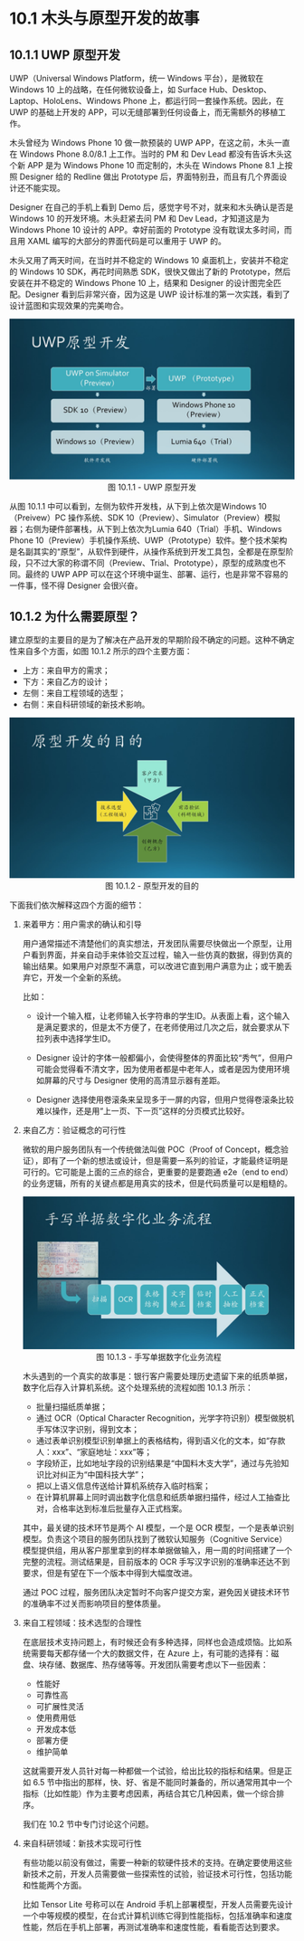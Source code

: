# 10.1 木头与原型开发的故事

## 10.1.1 UWP 原型开发

UWP（Universal Windows Platform，统一 Windows 平台），是微软在 Windows 10 上的战略，在任何微软设备上，如 Surface Hub、Desktop、Laptop、HoloLens、Windows Phone 上，都运行同一套操作系统。因此，在 UWP 的基础上开发的 APP，可以无缝部署到任何设备上，而无需额外的移植工作。

木头曾经为 Windows Phone 10 做一款预装的 UWP APP，在这之前，木头一直在 Windows Phone 8.0/8.1 上工作。当时的 PM 和 Dev Lead 都没有告诉木头这个新 APP 是为 Windows Phone 10 而定制的，木头在 Windows Phone 8.1 上按照 Designer 给的 Redline 做出 Prototype 后，界面特别丑，而且有几个界面设计还不能实现。

Designer 在自己的手机上看到 Demo 后，感觉字号不对，就来和木头确认是否是 Windows 10 的开发环境。木头赶紧去问 PM 和 Dev Lead，才知道这是为 Windows Phone 10 设计的 APP。幸好前面的 Prototype 没有耽误太多时间，而且用 XAML 编写的大部分的界面代码是可以重用于 UWP 的。

木头又用了两天时间，在当时并不稳定的 Windows 10 桌面机上，安装并不稳定的 Windows 10 SDK，再花时间熟悉 SDK，很快又做出了新的 Prototype，然后安装在并不稳定的 Windows Phone 10 上，结果和 Designer 的设计图完全匹配。Designer 看到后非常兴奋，因为这是 UWP 设计标准的第一次实践，看到了设计蓝图和实现效果的完美吻合。

<div align="center">
<img src="Images/Slide3.JPG"/>
图 10.1.1 - UWP 原型开发
</div>

从图 10.1.1 中可以看到，左侧为软件开发栈，从下到上依次是Windows 10（Preivew）PC 操作系统、SDK 10（Preview）、Simulator（Preview）模拟器；右侧为硬件部署栈，从下到上依次为Lumia 640（Trial）手机、Windows Phone 10（Preview）手机操作系统、UWP（Prototype）软件。整个技术架构是名副其实的“原型”，从软件到硬件，从操作系统到开发工具包，全都是在原型阶段，只不过大家的称谓不同（Preview、Trial、Prototype），原型的成熟度也不同。最终的 UWP APP 可以在这个环境中诞生、部署、运行，也是非常不容易的一件事，怪不得 Designer 会很兴奋。

## 10.1.2 为什么需要原型？

建立原型的主要目的是为了解决在产品开发的早期阶段不确定的问题。这种不确定性来自多个方面，如图 10.1.2 所示的四个主要方面：
- 上方：来自甲方的需求；
- 下方：来自乙方的设计；
- 左侧：来自工程领域的选型；
- 右侧：来自科研领域的新技术影响。

<div align="center">
<img src="Images/Slide4.JPG"/>
图 10.1.2 - 原型开发的目的
</div>

下面我们依次解释这四个方面的细节：

1. 来着甲方：用户需求的确认和引导
   
   用户通常描述不清楚他们的真实想法，开发团队需要尽快做出一个原型，让用户看到界面，并亲自动手来体验交互过程，输入一些仿真的数据，得到仿真的输出结果。如果用户对原型不满意，可以改进它直到用户满意为止；或干脆丢弃它，开发一个全新的系统。

   比如：

   - 设计一个输入框，让老师输入长字符串的学生ID。从表面上看，这个输入是满足要求的，但是太不方便了，在老师使用过几次之后，就会要求从下拉列表中选择学生ID。
  
   - Designer 设计的字体一般都偏小，会使得整体的界面比较“秀气”，但用户可能会觉得看不清文字，因为使用者都是中老年人，或者是因为使用环境如屏幕的尺寸与 Designer 使用的高清显示器有差距。
  
   - Designer 选择使用卷滚条来呈现多于一屏的内容，但用户觉得卷滚条比较难以操作，还是用“上一页、下一页”这样的分页模式比较好。

2. 来自乙方：验证概念的可行性

   微软的用户服务团队有一个传统做法叫做 POC（Proof of Concept，概念验证），即有了一个新的想法或设计，但是需要一系列的验证，才能最终证明是可行的。它可能是上面的三点的综合，更重要的是要跑通 e2e（end to end）的业务逻辑，所有的关键点都是用真实的技术，但是代码质量可以是粗糙的。

   <div align="center">
   <img src="Images/Slide5.JPG"/>
   图 10.1.3 - 手写单据数字化业务流程
   </div>   

   木头遇到的一个真实的故事是：银行客户需要处理历史遗留下来的纸质单据，数字化后存入计算机系统。这个处理系统的流程如图 10.1.3 所示：

   - 批量扫描纸质单据；
   - 通过 OCR（Optical Character Recognition，光学字符识别）模型做脱机手写体汉字识别，得到文本；
   - 通过表单识别模型识别单据上的表格结构，得到语义化的文本，如“存款人：xxx”、“家庭地址：xxx”等；
   - 字段矫正，比如地址字段的识别结果是“中国料木支大学”，通过与先验知识比对纠正为“中国科技大学”；
   - 把以上语义信息传送给计算机系统存入临时档案；
   - 在计算机屏幕上同时调出数字化信息和纸质单据扫描件，经过人工抽查比对，合格率达到标准后批量存入正式档案。

   其中，最关键的技术环节是两个 AI 模型，一个是 OCR 模型，一个是表单识别模型。负责这个项目的服务团队找到了微软认知服务（Cognitive Service）模型提供组，用从客户那里拿到的样本单据做输入，用一周的时间搭建了一个完整的流程。测试结果是，目前版本的 OCR 手写汉字识别的准确率还达不到要求，但是有望在下一个版本中得到大幅度改进。

   通过 POC 过程，服务团队决定暂时不向客户提交方案，避免因关键技术环节的准确率不过关而影响项目的整体质量。

3. 来自工程领域：技术选型的合理性

   在底层技术支持问题上，有时候还会有多种选择，同样也会造成烦恼。比如系统需要每天都存储一个大的数据文件，在 Azure 上，有可能的选择有：磁盘、块存储、数据库、热存储等等。开发团队需要考虑以下一些因素：

   - 性能好
   - 可靠性高
   - 可扩展性灵活
   - 使用费用低
   - 开发成本低
   - 部署方便
   - 维护简单
   
   这就需要开发人员针对每一种都做一个试验，给出比较的指标和结果。但是正如 6.5 节中指出的那样，快、好、省是不能同时兼备的，所以通常用其中一个指标（比如性能）作为主要考虑因素，再结合其它几种因素，做一个综合排序。

   我们在 10.2 节中专门讨论这个问题。

4. 来自科研领域：新技术实现可行性
   
   有些功能以前没有做过，需要一种新的软硬件技术的支持。在确定要使用这些新技术之前，开发人员需要做一些探索性的试验，验证技术可行性，包括功能和性能两个方面。
   
   比如 Tensor Lite 号称可以在 Android 手机上部署模型，开发人员需要先设计一个中等规模的模型，在台式计算机训练它得到性能指标，包括准确率和速度性能，然后在手机上部署，再测试准确率和速度性能，看看能否达到要求。
